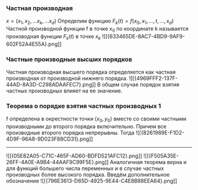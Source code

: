 
### Частная производная
$x = (x_1, x_2, ... x_k, ... x_d)$
Определим функцию $F_k(t) = f(x_0, x_1, ...,t, ..., x_d)$
Частной производной функции f в точке $x_0$ по координате k называется производная функции $F_k(t)$ в точке $x_k$
![[{633465DE-8AC7-4BD9-9AF9-602F52A4E55A}.png]]
### Частные производные высших порядков
Частная производная высшего порядка определяется как частная производная от производной нижнего порядка.
![[{4969FFF2-137F-44AD-8A3D-C298ADAAFEC7}.png]]
В общем случае порядок взятия частных производных влияет на ее значение.
### Теорема о порядке взятия частных производных 1
f определена в окрестности точки $(x_0, y_0)$ вместе со своими частными производными до второго порядка включительно. Причем все производные второго порядка непрерывны.
Тогда
![[{8261989E-F1D2-4D9F-96A8-9D023F88CD31}.png]]
***
![[{05E82A05-C71C-465F-AD60-BDFD521AFC12}.png]]
![[{F505A35E-26FF-4A0E-A9B4-44AAF9C99F5E}.png]]
Аналогичная теорема верна и для функций большего числа переменных и в случае
частных производных более высокого порядка. Введём дополнительное обозначение
![[{796E3613-D65D-4925-9E44-C4E8B88EEA64}.png]]
